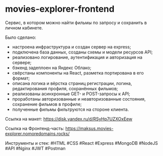 # movies-explorer-frontend

Сервис, в котором можно найти фильмы по запросу и сохранить в личном кабинете.

Было сделано:
- настроена инфраструктура и создан сервер на express;
- подключена база данных, созданы схемы и модели ресурсов API;
- реализовано логирование, аутентификация и авторизация на сервере;
- бэкенд задеплоен на Яндекс Облако;
- свёрстаны компоненты на React, разметка портирована в его формат;
- описана логика и вёрстка страниц регистрации, логина, редактирования профиля, сохранённых фильмов;
- реализованы асинхронные GET- и POST-запросы к API;
- проработаны авторизованные и неавторизованные состояния, сохранение фильмов в профиле;
- полученные фильмы фильтруются на стороне клиента.

Ссылка на макет:
https://disk.yandex.ru/d/RSyHp7UZXOxEew

Ссылка на Фронтенд-часть:
https://maksus.movies-explorer.nomoredomains.rocks/

Инструменты и стек: #HTML #CSS #React #Express #MongoDB #NodeJS #API #Nginx #JWT #Postman